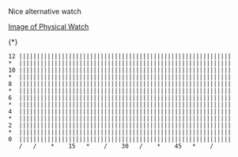 Nice alternative watch

[Image of Physical Watch](http://www.partime.ch/media/catalog/product/cache/2/image/360x434/9df78eab33525d08d6e5fb8d27136e95/p/a/partime_zuerich_sms.jpg)

{*}

```
12 ||||||||||||||||||||||||||||||||||||||||||||||||||||||||||||
*  ||||||||||||||||||||||||||||||||||||||||||||||||||||||||||||
10 ||||||||||||||||||||||||||||||||||||||||||||||||||||||||||||
*  ||||||||||||||||||||||||||||||||||||||||||||||||||||||||||||
8  ||||||||||||||||||||||||||||||||||||||||||||||||||||||||||||
*  ||||||||||||||||||||||||||||||||||||||||||||||||||||||||||||
6  ||||||||||||||||||||||||||||||||||||||||||||||||||||||||||||
*  ||||||||||||||||||||||||||||||||||||||||||||||||||||||||||||
4  ||||||||||||||||||||||||||||||||||||||||||||||||||||||||||||
*  ||||||||||||||||||||||||||||||||||||||||||||||||||||||||||||
2  ||||||||||||||||||||||||||||||||||||||||||||||||||||||||||||
*  ||||||||||||||||||||||||||||||||||||||||||||||||||||||||||||
0  ||||||||||||||||||||||||||||||||||||||||||||||||||||||||||||
   /   /    *    15   *    /    30   /    *    45   *    /
```
